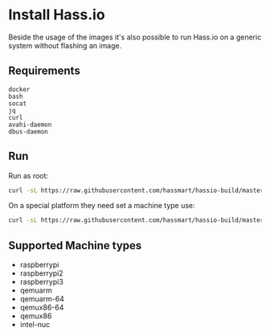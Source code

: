 # Install Hass.io

Beside the usage of the images it's also possible to run Hass.io on a generic system without flashing an image.

## Requirements

```
docker
bash
socat
jq
curl
avahi-daemon
dbus-daemon
```

## Run

Run as root:

```bash
curl -sL https://raw.githubusercontent.com/hassmart/hassio-build/master/install/hassio_install | bash -s
```

On a special platform they need set a machine type use:

```bash
curl -sL https://raw.githubusercontent.com/hassmart/hassio-build/master/install/hassio_install | bash -s -- -m MY_MACHINE
```

## Supported Machine types

- raspberrypi
- raspberrypi2
- raspberrypi3
- qemuarm
- qemuarm-64
- qemux86-64
- qemux86
- intel-nuc
